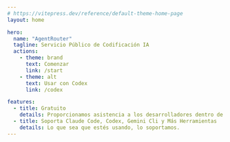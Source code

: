```yaml
---
# https://vitepress.dev/reference/default-theme-home-page
layout: home

hero:
  name: "AgentRouter"
  tagline: Servicio Público de Codificación IA
  actions:
    - theme: brand
      text: Comenzar
      link: /start
    - theme: alt
      text: Usar con Codex
      link: /codex

features:
  - title: Gratuito
    details: Proporcionamos asistencia a los desarrolladores dentro de nuestras capacidades, ofreciendo cuotas gratuitas para apoyar la Codificación IA.
  - title: Soporta Claude Code, Codex, Gemini Cli y Más Herramientas
    details: Lo que sea que estés usando, lo soportamos.
---
```

